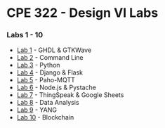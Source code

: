 # CPE 322 - Design VI Labs
### Labs 1 - 10

-  [Lab 1](https://github.com/ChristopherSpadavecchia/CPE-322---Design-VI/blob/main/Lab%201/Lab1.md) - GHDL & GTKWave
-  [Lab 2]([https://github.com/jmarti5682/CPE322/blob/main/Labs/Lab2.md](https://github.com/ChristopherSpadavecchia/CPE-322---Design-VI/blob/main/Lab%202/Lab2.md)) - Command Line
-  [Lab 3]([https://github.com/jmarti5682/CPE322/blob/main/Labs/Lab3.md](https://github.com/ChristopherSpadavecchia/CPE-322---Design-VI/blob/main/Lab%203/Lab3.md)) - Python
-  [Lab 4](https://github.com/jmarti5682/CPE322/blob/main/Labs/Lab4.md) - Django & Flask
-  [Lab 5](https://github.com/jmarti5682/CPE322/blob/main/Labs/Lab5.md) - Paho-MQTT
-  [Lab 6](https://github.com/jmarti5682/CPE322/blob/main/Labs/Lab6.md) - Node.js & Pystache
-  [Lab 7](https://github.com/jmarti5682/CPE322/blob/main/Labs/Lab7.md) - ThingSpeak & Google Sheets
-  [Lab 8](https://github.com/jmarti5682/CPE322/blob/main/Labs/Lab8.md) - Data Analysis
-  [Lab 9](https://github.com/jmarti5682/CPE322/blob/main/Labs/Lab9.md) - YANG
-  [Lab 10](https://github.com/jmarti5682/CPE322/blob/main/Labs/Lab_10.md) - Blockchain
